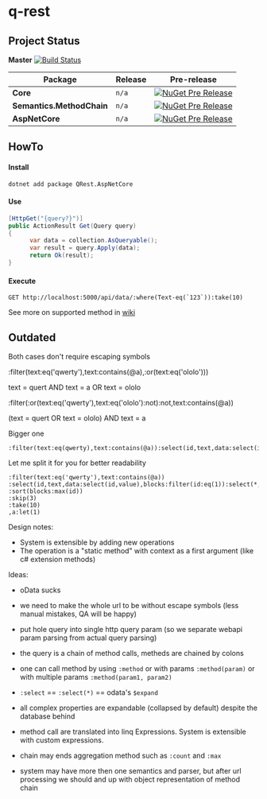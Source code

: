 # q-rest

## Project Status
**Master** [![Build Status](https://travis-ci.org/pamidur/q-rest.svg?branch=master)](https://travis-ci.org/pamidur/q-rest)

Package | Release | Pre-release
--- | --- | ---
**Core** | `n/a` | [![NuGet Pre Release](https://img.shields.io/nuget/vpre/QRest.Core.svg)](https://www.nuget.org/packages/QRest.Core)
**Semantics.MethodChain** | `n/a` | [![NuGet Pre Release](https://img.shields.io/nuget/vpre/QRest.Semantics.MethodChain.svg)](https://www.nuget.org/packages/QRest.Semantics.MethodChain)
**AspNetCore** | `n/a` | [![NuGet Pre Release](https://img.shields.io/nuget/vpre/QRest.AspNetCore.svg)](https://www.nuget.org/packages/QRest.AspNetCore)


## HowTo

#### Install
```
dotnet add package QRest.AspNetCore
```

#### Use
```csharp
[HttpGet("{query?}")]
public ActionResult Get(Query query)
{
      var data = collection.AsQueryable();
      var result = query.Apply(data);   
      return Ok(result);
} 
```

#### Execute ##
```
GET http://localhost:5000/api/data/:where(Text-eq(`123`)):take(10)
```

See more on supported method in [wiki](https://github.com/pamidur/q-rest/wiki/Method-Chain-Semantics)

## Outdated

Both cases don't require escaping symbols


:filter(text:eq('qwerty'),text:contains(@a),:or(text:eq('ololo')))

text = quert AND text = a OR text = ololo


:filter(:or(text:eq('qwerty'),text:eq('ololo'):not):not,text:contains(@a))

(text = quert OR text = ololo) AND text = a


Bigger one 
```
:filter(text:eq(qwerty),text:contains(@a)):select(id,text,data:select(id,value),blocks:filter(id:eq(1)):select(*,internal:select)):sort(blocks:max(id)):skip(3):take(10),a:let(1)
```
Let me split it for you for better readability
```
:filter(text:eq('qwerty'),text:contains(@a))
:select(id,text,data:select(id,value),blocks:filter(id:eq(1)):select(*,internal:select))
:sort(blocks:max(id))
:skip(3)
:take(10)
,a:let(1)
```

Design notes:
- System is extensible by adding new operations
- The operation is a "static method" with context as a first argument (like c# extension methods)

Ideas:
- oData sucks
- we need to make the whole url to be without escape symbols (less manual mistakes, QA will be happy)
- put hole query into single http query param (so we separate webapi param parsing from actual query parsing)
- the query is a chain of method calls, metheds are chained by colons
- one can call method by using ```:method``` or with params ```:method(param)``` or with multiple params ```:method(param1, param2)```
- ```:select``` == ```:select(*)``` == odata's ```$expand```
- all complex properties are expandable (collapsed by default) despite the database behind
- method call are translated into linq Expressions. System is extensible with custom expressions.
- chain may ends aggregation method such as ```:count``` and ```:max```

- system may have more then one semantics and parser, but after url processing we should and up with object representation of method chain
